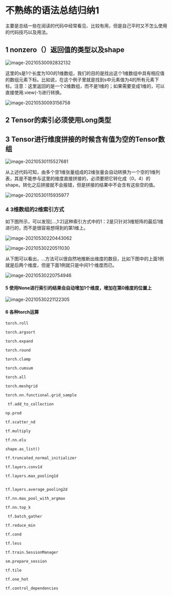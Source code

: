 # 不熟练的语法总结归纳1

主要是总结一些在阅读的代码中经常看见、比较有用，但是自己平时又不怎么使用的代码技巧以及用法。

## 1 nonzero（）返回值的类型以及shape

![image-20210530092832132](imgs/image-20210530092832132.png)

这里的s是1个长度为100的1维数组，我们的目的是找出这个1维数组中具有相应值的数组元素下标。比如说，在这个例子里就是找到s中元素值为4的所有元素下标。注意：这里返回的是一个2维数组，而不是1维的；如果需要变成1维的，可以直接使用.view(-1)进行转换。

![image-20210530093156758](/imgs/image-20210530093156758.png)

## 2 Tensor的索引必须使用Long类型

## 3 Tensor进行维度拼接的时候含有值为空的Tensor数组

![image-20210530115527681](\imgs\image-20210530115527681.png)

从上述代码可知，由多个空1维张量组成的2维张量会自动转换为一个空的1维列表，其是不能参与这里的维度直接拼接的，必须要把它转化成（0，4）的shape。转化之后拼接就不会报错，但是拼接的结果中不会含有这些空的值。

![image-20210530115935977](\imgs\image-20210530115935977.png)

### 4  3维数组的2维索引方式

如下图所示，可以发现[...,1:2]这种索引方式中的1：2是只针对3维矩阵的最后1维进行的，而不是很容易想得到的第1维上。

![image-20210530220443062](\imgs\image-20210530220443062.png)

![image-20210530220511030](\imgs\image-20210530220511030.png)



从下图可以看出，...方法可以很自然地推断出维度的数目，比如下图中的上面1例就是后两个维度，但是下面1例就只是中间1个维度而已。

![image-20210530220754946](\imgs\image-20210530220754946.png)

#### 5  使用None进行索引的结果会自动增加1个维度，增加在第0维度的位置上

![image-20210530221122305](\imgs\image-20210530221122305.png)

#### 6 各种torch运算

```
torch.roll

torch.argsort

torch.expand

torch.round

torch.clamp

torch.cumsum

torch.all

torch.meshgrid

torch.nn.functional.grid_sample

 tf.add_to_collection

np.prod

tf.scatter_nd

tf.multiply

tf.nn.elu

shape.as_list()

tf.truncated_normal_initializer

tf.layers.conv1d

tf.layers.max_pooling1d


tf.layers.average_pooling2d

tf.nn.max_pool_with_argmax

tf.nn.top_k

 tf.batch_gather

tf.reduce_min

tf.cond

tf.less

tf.train.SessionManager

sm.prepare_session

tf.tile

tf.one_hot

tf.control_dependencies
```











































































